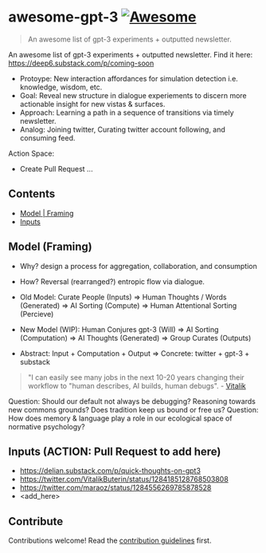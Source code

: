 # awesome-gpt-3 [![Awesome](https://awesome.re/badge.svg)](https://awesome.re)
> An awesome list of gpt-3 experiments + outputted newsletter.

An awesome list of gpt-3 experiments + outputted newsletter. Find it here: https://deep6.substack.com/p/coming-soon

* Protoype: New interaction affordances for simulation detection i.e. knowledge, wisdom, etc. 
* Goal: Reveal new structure in dialogue experiements to discern more actionable insight for new vistas & surfaces. 
* Approach: Learning a path in a sequence of transitions via timely newsletter. 
* Analog: Joining twitter, Curating twitter account following, and consuming feed.

Action Space:
- Create Pull Request
...

## Contents
- [Model | Framing](#model)
- [Inputs](#inputs)

## Model (Framing)
- Why? design a process for aggregation, collaboration, and consumption
- How? Reversal (rearranged?) entropic flow via dialogue. 

- Old Model: Curate People (Inputs) => Human Thoughts / Words (Generated) => AI Sorting (Compute) => Human Attentional Sorting (Percieve)
- New Model (WIP): Human Conjures gpt-3 (Will) => AI Sorting (Computation) => AI Thoughts (Generated) => Group Curates (Outputs)

- Abstract: Input + Computation + Output => Concrete: twitter + gpt-3 + substack 

> "I can easily see many jobs in the next 10-20 years changing their workflow to "human describes, AI builds, human debugs". - [Vitalik](https://twitter.com/VitalikButerin/status/1284185128768503808)

Question: Should our default not always be debugging? Reasoning towards new commons grounds? Does tradition keep us bound or free us?
Question: How does memory & language play a role in our ecological space of normative psychology?

## Inputs (ACTION: Pull Request to add here)
- https://delian.substack.com/p/quick-thoughts-on-gpt3
- https://twitter.com/VitalikButerin/status/1284185128768503808
- https://twitter.com/maraoz/status/1284556269785878528
- <add_here>

## Contribute
Contributions welcome! Read the [contribution guidelines](contributing.md) first.
